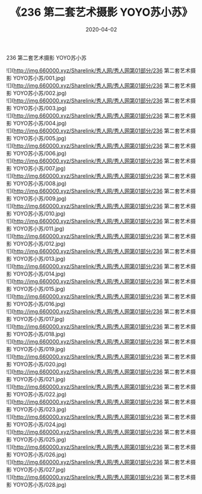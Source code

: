 ﻿---
layout: post
title:  《236 第二套艺术摄影 YOYO苏小苏》
date:   2020-04-02
img: http://img.660000.xyz/Sharelink/秀人网/秀人网第01部分/236 第二套艺术摄影 YOYO苏小苏/000.jpg
categories: [美女, 清纯, 唯美]
---

236 第二套艺术摄影 YOYO苏小苏

  ![](http://img.660000.xyz/Sharelink/秀人网/秀人网第01部分/236 第二套艺术摄影 YOYO苏小苏/001.jpg) <br> ![](http://img.660000.xyz/Sharelink/秀人网/秀人网第01部分/236 第二套艺术摄影 YOYO苏小苏/002.jpg) <br> ![](http://img.660000.xyz/Sharelink/秀人网/秀人网第01部分/236 第二套艺术摄影 YOYO苏小苏/003.jpg) <br> ![](http://img.660000.xyz/Sharelink/秀人网/秀人网第01部分/236 第二套艺术摄影 YOYO苏小苏/004.jpg) <br> ![](http://img.660000.xyz/Sharelink/秀人网/秀人网第01部分/236 第二套艺术摄影 YOYO苏小苏/005.jpg) <br> ![](http://img.660000.xyz/Sharelink/秀人网/秀人网第01部分/236 第二套艺术摄影 YOYO苏小苏/006.jpg) <br> ![](http://img.660000.xyz/Sharelink/秀人网/秀人网第01部分/236 第二套艺术摄影 YOYO苏小苏/007.jpg) <br> ![](http://img.660000.xyz/Sharelink/秀人网/秀人网第01部分/236 第二套艺术摄影 YOYO苏小苏/008.jpg) <br> ![](http://img.660000.xyz/Sharelink/秀人网/秀人网第01部分/236 第二套艺术摄影 YOYO苏小苏/009.jpg) <br> ![](http://img.660000.xyz/Sharelink/秀人网/秀人网第01部分/236 第二套艺术摄影 YOYO苏小苏/010.jpg) <br> ![](http://img.660000.xyz/Sharelink/秀人网/秀人网第01部分/236 第二套艺术摄影 YOYO苏小苏/011.jpg) <br> ![](http://img.660000.xyz/Sharelink/秀人网/秀人网第01部分/236 第二套艺术摄影 YOYO苏小苏/012.jpg) <br> ![](http://img.660000.xyz/Sharelink/秀人网/秀人网第01部分/236 第二套艺术摄影 YOYO苏小苏/013.jpg) <br> ![](http://img.660000.xyz/Sharelink/秀人网/秀人网第01部分/236 第二套艺术摄影 YOYO苏小苏/014.jpg) <br> ![](http://img.660000.xyz/Sharelink/秀人网/秀人网第01部分/236 第二套艺术摄影 YOYO苏小苏/015.jpg) <br> ![](http://img.660000.xyz/Sharelink/秀人网/秀人网第01部分/236 第二套艺术摄影 YOYO苏小苏/016.jpg) <br> ![](http://img.660000.xyz/Sharelink/秀人网/秀人网第01部分/236 第二套艺术摄影 YOYO苏小苏/017.jpg) <br> ![](http://img.660000.xyz/Sharelink/秀人网/秀人网第01部分/236 第二套艺术摄影 YOYO苏小苏/018.jpg) <br> ![](http://img.660000.xyz/Sharelink/秀人网/秀人网第01部分/236 第二套艺术摄影 YOYO苏小苏/019.jpg) <br> ![](http://img.660000.xyz/Sharelink/秀人网/秀人网第01部分/236 第二套艺术摄影 YOYO苏小苏/020.jpg) <br> ![](http://img.660000.xyz/Sharelink/秀人网/秀人网第01部分/236 第二套艺术摄影 YOYO苏小苏/021.jpg) <br> ![](http://img.660000.xyz/Sharelink/秀人网/秀人网第01部分/236 第二套艺术摄影 YOYO苏小苏/022.jpg) <br> ![](http://img.660000.xyz/Sharelink/秀人网/秀人网第01部分/236 第二套艺术摄影 YOYO苏小苏/023.jpg) <br> ![](http://img.660000.xyz/Sharelink/秀人网/秀人网第01部分/236 第二套艺术摄影 YOYO苏小苏/024.jpg) <br> ![](http://img.660000.xyz/Sharelink/秀人网/秀人网第01部分/236 第二套艺术摄影 YOYO苏小苏/025.jpg) <br> ![](http://img.660000.xyz/Sharelink/秀人网/秀人网第01部分/236 第二套艺术摄影 YOYO苏小苏/026.jpg) <br> ![](http://img.660000.xyz/Sharelink/秀人网/秀人网第01部分/236 第二套艺术摄影 YOYO苏小苏/027.jpg) <br> ![](http://img.660000.xyz/Sharelink/秀人网/秀人网第01部分/236 第二套艺术摄影 YOYO苏小苏/028.jpg) <br>